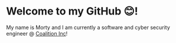 # Welcome to my GitHub  😊!

My name is Morty and I am currently a software and cyber security engineer @ [Coalition Inc](https://www.coalitioninc.com/)!
